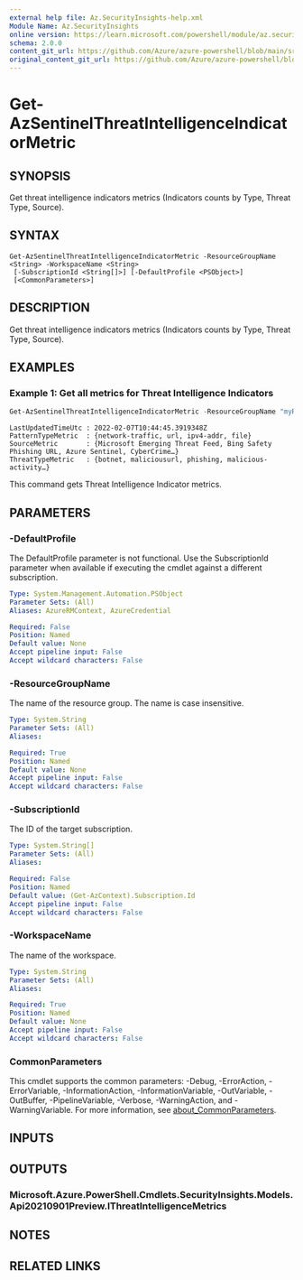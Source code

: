 ```yaml
---
external help file: Az.SecurityInsights-help.xml
Module Name: Az.SecurityInsights
online version: https://learn.microsoft.com/powershell/module/az.securityinsights/get-azsentinelthreatintelligenceindicatormetric
schema: 2.0.0
content_git_url: https://github.com/Azure/azure-powershell/blob/main/src/SecurityInsights/SecurityInsights/help/Get-AzSentinelThreatIntelligenceIndicatorMetric.md
original_content_git_url: https://github.com/Azure/azure-powershell/blob/main/src/SecurityInsights/SecurityInsights/help/Get-AzSentinelThreatIntelligenceIndicatorMetric.md
---
```


# Get-AzSentinelThreatIntelligenceIndicatorMetric

## SYNOPSIS
Get threat intelligence indicators metrics (Indicators counts by Type, Threat Type, Source).

## SYNTAX

```
Get-AzSentinelThreatIntelligenceIndicatorMetric -ResourceGroupName <String> -WorkspaceName <String>
 [-SubscriptionId <String[]>] [-DefaultProfile <PSObject>]
 [<CommonParameters>]
```

## DESCRIPTION
Get threat intelligence indicators metrics (Indicators counts by Type, Threat Type, Source).

## EXAMPLES

### Example 1: Get all metrics for Threat Intelligence Indicators
```powershell
Get-AzSentinelThreatIntelligenceIndicatorMetric -ResourceGroupName "myResourceGroupName" -workspaceName "myWorkspaceName"
```

```output
LastUpdatedTimeUtc : 2022-02-07T10:44:45.3919348Z
PatternTypeMetric  : {network-traffic, url, ipv4-addr, file}
SourceMetric       : {Microsoft Emerging Threat Feed, Bing Safety Phishing URL, Azure Sentinel, CyberCrime…}
ThreatTypeMetric   : {botnet, maliciousurl, phishing, malicious-activity…}
```

This command gets Threat Intelligence Indicator metrics.

## PARAMETERS

### -DefaultProfile
The DefaultProfile parameter is not functional.
Use the SubscriptionId parameter when available if executing the cmdlet against a different subscription.

```yaml
Type: System.Management.Automation.PSObject
Parameter Sets: (All)
Aliases: AzureRMContext, AzureCredential

Required: False
Position: Named
Default value: None
Accept pipeline input: False
Accept wildcard characters: False
```

### -ResourceGroupName
The name of the resource group.
The name is case insensitive.

```yaml
Type: System.String
Parameter Sets: (All)
Aliases:

Required: True
Position: Named
Default value: None
Accept pipeline input: False
Accept wildcard characters: False
```

### -SubscriptionId
The ID of the target subscription.

```yaml
Type: System.String[]
Parameter Sets: (All)
Aliases:

Required: False
Position: Named
Default value: (Get-AzContext).Subscription.Id
Accept pipeline input: False
Accept wildcard characters: False
```

### -WorkspaceName
The name of the workspace.

```yaml
Type: System.String
Parameter Sets: (All)
Aliases:

Required: True
Position: Named
Default value: None
Accept pipeline input: False
Accept wildcard characters: False
```

### CommonParameters
This cmdlet supports the common parameters: -Debug, -ErrorAction, -ErrorVariable, -InformationAction, -InformationVariable, -OutVariable, -OutBuffer, -PipelineVariable, -Verbose, -WarningAction, and -WarningVariable. For more information, see [about_CommonParameters](http://go.microsoft.com/fwlink/?LinkID=113216).

## INPUTS

## OUTPUTS

### Microsoft.Azure.PowerShell.Cmdlets.SecurityInsights.Models.Api20210901Preview.IThreatIntelligenceMetrics

## NOTES

## RELATED LINKS
